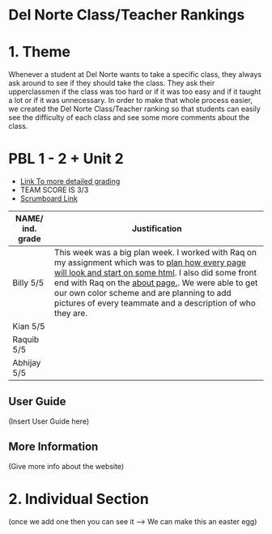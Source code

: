 # Del Norte Class/Teacher Rankings

# 1. Theme 

Whenever a student at Del Norte wants to take a specific class, they always ask around to see if they should take the class. They ask their upperclassmen if the class was too hard or if it was too easy and if it taught a lot or if it was unnecessary. In order to make that whole process easier, we created the Del Norte Class/Teacher ranking so that students can easily see the difficulty of each class and see some more comments about the class. 

# PBL 1 - 2 + Unit 2
- [Link To more detailed grading](https://docs.google.com/document/d/1saDd8_4vsqSyr5p0YYfZhu60w-2SM03Si71GQyn9Inc/edit)
- TEAM SCORE IS 3/3
- [Scrumboard Link](https://github.com/Dubshott/spring_portfolio/projects/1)

NAME/ ind. grade | Justification|
-------------    | --------------- |
Billy 5/5 | This week was a big plan week. I worked with Raq on my assignment which was to [plan how every page will look and start on some html](https://github.com/Dubshott/spring_portfolio/projects/1#card-67461474). I also did some front end with Raq on the [about page.](https://github.com/Dubshott/spring_portfolio/blob/015abff6aec881deeb96c9fae3a32d28188b497c/src/main/resources/templates/about.html#L93-L118). We were able to get our own color scheme and are planning to add pictures of every teammate and a description of who they are.  |
Kian  5/5|  | 
Raquib 5/5| |
Abhijay 5/5| |


## User Guide

(Insert User Guide here)

## More Information

(Give more info about the website)

# 2. Individual Section

(once we add one then you can see it --> We can make this an easter egg)





